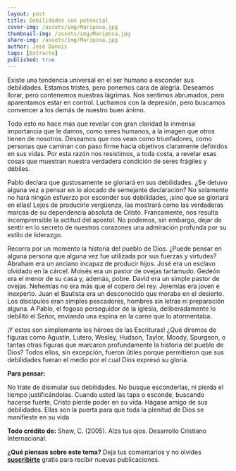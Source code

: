 ```yaml
---
layout: post
title: Debilidades con potencial
cover-img: /assets/img/Mariposa.jpg
thumbnail-img: /assets/img/Mariposa.jpg
share-img: /assets/img/Mariposa.jpg
author: José Danois
tags: [Extracto] 
published: true
---
```

Existe una tendencia universal en el ser humano a esconder sus debilidades. Estamos tristes, pero ponemos cara de alegría. Deseamos llorar, pero contenemos nuestras lágrimas. Nos sentimos abrumados, pero aparentamos estar en control. Luchamos con la depresión, pero buscamos convencer a los demás de nuestro buen ánimo.

Todo esto no hace más que revelar con gran claridad la inmensa importancia que le damos, como seres humanos, a la imagen que otros tienen de nosotros. Deseamos que nos vean como triunfadores, como personas que caminan con paso firme hacia objetivos claramente definidos en sus vidas. Por esta razón nos resistimos, a toda costa, a revelar esas cosas que muestran nuestra verdadera condición de seres frágiles y débiles.

Pablo declara que gustosamente se gloriará en sus debilidades. ¿Se detuvo alguna vez a pensar en lo alocado de semejante declaración? No solamente no hará ningún esfuerzo por esconder sus debilidades, ¡sino que se gloriará en ellas! Lejos de producirle vergüenza, las mostrará como las verdaderas marcas de su dependencia absoluta de Cristo. Francamente, nos resulta incomprensible la actitud del apóstol. No podemos, sin embargo, dejar de sentir en lo secreto de nuestros corazones una admiración profunda por su estilo de liderazgo.

Recorra por un momento la historia del pueblo de Dios. ¿Puede pensar en alguna persona que alguna vez fue utilizada por sus fuerzas y virtudes? Abraham era un anciano incapaz de producir hijos. José era un esclavo olvidado en la cárcel. Moisés era un pastor de ovejas tartamudo. Gedeón era el menor de su casa y, además, pobre. David era un simple pastor de ovejas. Nehemías no era más que el copero del rey. Jeremías era joven e inexperto. Juan el Bautista era un desconocido que moraba en el desierto. Los discípulos eran simples pescadores, hombres sin letras ni preparación alguna. A Pablo, el fogoso perseguidor de la iglesia, deliberadamente lo debilitó el Señor, enviando una espina en la carne que lo atormentaba.

¡Y estos son simplemente los héroes de las Escrituras! ¿Qué diremos de figuras como Agustín, Lutero, Wesley, Hudson, Taylor, Moody, Spurgeon, o tantas otras figuras que marcaron profundamente la historia del pueblo de Dios? Todos ellos, sin excepción, fueron útiles porque permitieron que sus debilidades fueran el medio por el cual Dios expresó su gloria.

**Para pensar:**

No trate de disimular sus debilidades. No busque esconderlas, ni pierda el tiempo justificándolas. Cuando usted las tapa o esconde, buscando hacerse fuerte, Cristo pierde poder en su vida. Hágase amigo de sus debilidades. Ellas son la puerta para que toda la plenitud de Dios se manifieste en su vida

**Todo crédito de:** Shaw, C. (2005). Alza tus ojos. Desarrollo Cristiano Internacional.

**¿Qué piensas sobre este tema?** Deja tus comentarios y no olvides **[suscribirte](https://www.feedio.co/@jdanois)** gratis para recibir nuevas publicaciones.
<!--stackedit_data:
eyJoaXN0b3J5IjpbLTQyODAyOTUxOF19
-->